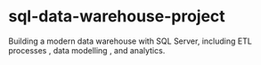 # sql-data-warehouse-project
 Building a modern data warehouse with SQL Server, including ETL processes , data modelling , and analytics.
